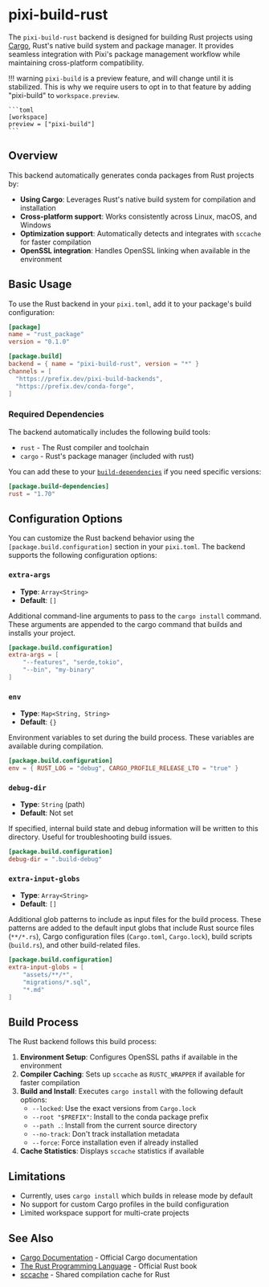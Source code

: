 # pixi-build-rust

The `pixi-build-rust` backend is designed for building Rust projects using [Cargo](https://doc.rust-lang.org/cargo/), Rust's native build system and package manager. It provides seamless integration with Pixi's package management workflow while maintaining cross-platform compatibility.

!!! warning
    `pixi-build` is a preview feature, and will change until it is stabilized.
    This is why we require users to opt in to that feature by adding "pixi-build" to `workspace.preview`.

    ```toml
    [workspace]
    preview = ["pixi-build"]
    ```


## Overview

This backend automatically generates conda packages from Rust projects by:

- **Using Cargo**: Leverages Rust's native build system for compilation and installation
- **Cross-platform support**: Works consistently across Linux, macOS, and Windows
- **Optimization support**: Automatically detects and integrates with `sccache` for faster compilation
- **OpenSSL integration**: Handles OpenSSL linking when available in the environment

## Basic Usage

To use the Rust backend in your `pixi.toml`, add it to your package's build configuration:

```toml
[package] 
name = "rust_package"
version = "0.1.0"

[package.build] 
backend = { name = "pixi-build-rust", version = "*" }
channels = [
  "https://prefix.dev/pixi-build-backends",
  "https://prefix.dev/conda-forge",
]
```

### Required Dependencies

The backend automatically includes the following build tools:

- `rust` - The Rust compiler and toolchain
- `cargo` - Rust's package manager (included with rust)

You can add these to your [`build-dependencies`](https://pixi.sh/latest/build/dependency_types/) if you need specific versions:

```toml
[package.build-dependencies]
rust = "1.70"
```

## Configuration Options

You can customize the Rust backend behavior using the `[package.build.configuration]` section in your `pixi.toml`. The backend supports the following configuration options:

### `extra-args`

- **Type**: `Array<String>`
- **Default**: `[]`

Additional command-line arguments to pass to the `cargo install` command. These arguments are appended to the cargo command that builds and installs your project.

```toml
[package.build.configuration]
extra-args = [
    "--features", "serde,tokio",
    "--bin", "my-binary"
]
```

### `env`

- **Type**: `Map<String, String>`
- **Default**: `{}`

Environment variables to set during the build process. These variables are available during compilation.

```toml
[package.build.configuration]
env = { RUST_LOG = "debug", CARGO_PROFILE_RELEASE_LTO = "true" }
```

### `debug-dir`

- **Type**: `String` (path)
- **Default**: Not set

If specified, internal build state and debug information will be written to this directory. Useful for troubleshooting build issues.

```toml
[package.build.configuration]
debug-dir = ".build-debug"
```

### `extra-input-globs`

- **Type**: `Array<String>`
- **Default**: `[]`

Additional glob patterns to include as input files for the build process. These patterns are added to the default input globs that include Rust source files (`**/*.rs`), Cargo configuration files (`Cargo.toml`, `Cargo.lock`), build scripts (`build.rs`), and other build-related files.

```toml
[package.build.configuration]
extra-input-globs = [
    "assets/**/*",
    "migrations/*.sql",
    "*.md"
]
```

## Build Process

The Rust backend follows this build process:

1. **Environment Setup**: Configures OpenSSL paths if available in the environment
2. **Compiler Caching**: Sets up `sccache` as `RUSTC_WRAPPER` if available for faster compilation
3. **Build and Install**: Executes `cargo install` with the following default options:
   - `--locked`: Use the exact versions from `Cargo.lock`
   - `--root "$PREFIX"`: Install to the conda package prefix
   - `--path .`: Install from the current source directory
   - `--no-track`: Don't track installation metadata
   - `--force`: Force installation even if already installed
4. **Cache Statistics**: Displays `sccache` statistics if available

## Limitations

- Currently, uses `cargo install` which builds in release mode by default
- No support for custom Cargo profiles in the build configuration
- Limited workspace support for multi-crate projects

## See Also

- [Cargo Documentation](https://doc.rust-lang.org/cargo/) - Official Cargo documentation
- [The Rust Programming Language](https://doc.rust-lang.org/book/) - Official Rust book
- [sccache](https://github.com/mozilla/sccache) - Shared compilation cache for Rust
